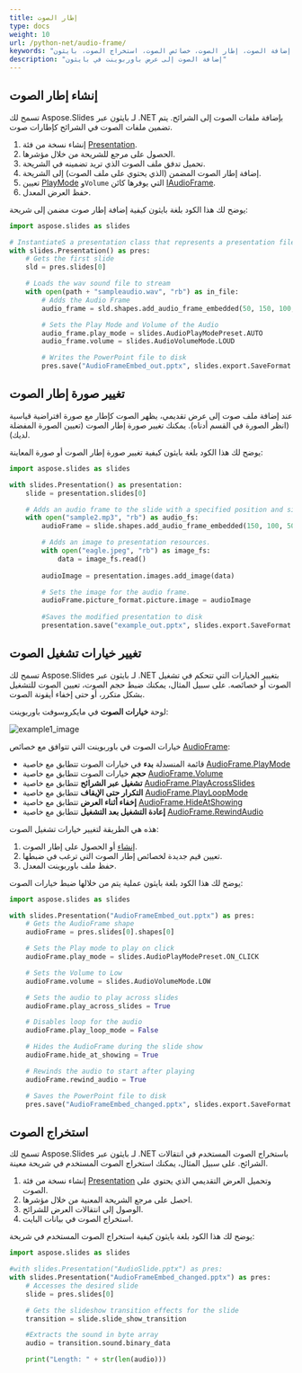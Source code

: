 ```yaml
---
title: إطار الصوت
type: docs
weight: 10
url: /python-net/audio-frame/
keywords: "إضافة الصوت، إطار الصوت، خصائص الصوت، استخراج الصوت، بايثون، Aspose.Slides لـ بايثون عبر .NET"
description: "إضافة الصوت إلى عرض باوربوينت في بايثون"
---
```


## **إنشاء إطار الصوت**
تسمح لك Aspose.Slides لـ بايثون عبر .NET بإضافة ملفات الصوت إلى الشرائح. يتم تضمين ملفات الصوت في الشرائح كإطارات صوت.

1. إنشاء نسخة من فئة [Presentation](https://reference.aspose.com/slides/python-net/aspose.slides/presentation/).
2. الحصول على مرجع للشريحة من خلال مؤشرها.
3. تحميل تدفق ملف الصوت الذي تريد تضمينه في الشريحة.
4. إضافة إطار الصوت المضمن (الذي يحتوي على ملف الصوت) إلى الشريحة.
5. تعيين [PlayMode](https://reference.aspose.com/slides/python-net/aspose.slides/audioplaymodepreset) و`Volume` التي يوفرها كائن [IAudioFrame](https://reference.aspose.com/slides/python-net/aspose.slides/audioframe/).
6. حفظ العرض المعدل.

يوضح لك هذا الكود بلغة بايثون كيفية إضافة إطار صوت مضمن إلى شريحة:

```python
import aspose.slides as slides

# InstantiateS a presentation class that represents a presentation file
with slides.Presentation() as pres:
    # Gets the first slide
    sld = pres.slides[0]

    # Loads the wav sound file to stream
    with open(path + "sampleaudio.wav", "rb") as in_file:
        # Adds the Audio Frame
        audio_frame = sld.shapes.add_audio_frame_embedded(50, 150, 100, 100, in_file)

        # Sets the Play Mode and Volume of the Audio
        audio_frame.play_mode = slides.AudioPlayModePreset.AUTO
        audio_frame.volume = slides.AudioVolumeMode.LOUD

        # Writes the PowerPoint file to disk
        pres.save("AudioFrameEmbed_out.pptx", slides.export.SaveFormat.PPTX)
```

## **تغيير صورة إطار الصوت**

عند إضافة ملف صوت إلى عرض تقديمي، يظهر الصوت كإطار مع صورة افتراضية قياسية (انظر الصورة في القسم أدناه). يمكنك تغيير صورة إطار الصوت (تعيين الصورة المفضلة لديك).

يوضح لك هذا الكود بلغة بايثون كيفية تغيير صورة إطار الصوت أو صورة المعاينة:

```python
import aspose.slides as slides

with slides.Presentation() as presentation:
    slide = presentation.slides[0]

    # Adds an audio frame to the slide with a specified position and size.
    with open("sample2.mp3", "rb") as audio_fs:
        audioFrame = slide.shapes.add_audio_frame_embedded(150, 100, 50, 50, audio_fs)

        # Adds an image to presentation resources.
        with open("eagle.jpeg", "rb") as image_fs:
            data = image_fs.read()
        
        audioImage = presentation.images.add_image(data)

        # Sets the image for the audio frame.
        audioFrame.picture_format.picture.image = audioImage
        
        #Saves the modified presentation to disk
        presentation.save("example_out.pptx", slides.export.SaveFormat.PPTX)
```

## **تغيير خيارات تشغيل الصوت**

تسمح لك Aspose.Slides لـ بايثون عبر .NET بتغيير الخيارات التي تتحكم في تشغيل الصوت أو خصائصه. على سبيل المثال، يمكنك ضبط حجم الصوت، تعيين الصوت للتشغيل بشكل متكرر، أو حتى إخفاء أيقونة الصوت.

لوحة **خيارات الصوت** في مايكروسوفت باوربوينت:

![example1_image](audio_frame_0.png)

خيارات الصوت في باوربوينت التي تتوافق مع خصائص [AudioFrame](https://reference.aspose.com/slides/python-net/aspose.slides/audioframe/):
- قائمة المنسدلة **بدء** في خيارات الصوت تتطابق مع خاصية [AudioFrame.PlayMode](https://reference.aspose.com/slides/python-net/aspose.slides/audioframe/) 
- **حجم** خيارات الصوت تتطابق مع خاصية [AudioFrame.Volume](https://reference.aspose.com/slides/python-net/aspose.slides/audioframe/) 
- **تشغيل عبر الشرائح** تتطابق مع خاصية [AudioFrame.PlayAcrossSlides](https://reference.aspose.com/slides/python-net/aspose.slides/audioframe/) 
- **التكرار حتى الإيقاف** تتطابق مع خاصية [AudioFrame.PlayLoopMode](https://reference.aspose.com/slides/python-net/aspose.slides/audioframe/) 
- **إخفاء أثناء العرض** تتطابق مع خاصية [AudioFrame.HideAtShowing](https://reference.aspose.com/slides/python-net/aspose.slides/audioframe/) 
- **إعادة التشغيل بعد التشغيل** تتطابق مع خاصية [AudioFrame.RewindAudio](https://reference.aspose.com/slides/python-net/aspose.slides/audioframe/) 

هذه هي الطريقة لتغيير خيارات تشغيل الصوت:

1. [إنشاء](#create-audio-frame) أو الحصول على إطار الصوت.
2. تعيين قيم جديدة لخصائص إطار الصوت التي ترغب في ضبطها.
3. حفظ ملف باوربوينت المعدل.

يوضح لك هذا الكود بلغة بايثون عملية يتم من خلالها ضبط خيارات الصوت:

```python
import aspose.slides as slides

with slides.Presentation("AudioFrameEmbed_out.pptx") as pres:
    # Gets the AudioFrame shape
    audioFrame = pres.slides[0].shapes[0]

    # Sets the Play mode to play on click
    audioFrame.play_mode = slides.AudioPlayModePreset.ON_CLICK

    # Sets the Volume to Low
    audioFrame.volume = slides.AudioVolumeMode.LOW

    # Sets the audio to play across slides
    audioFrame.play_across_slides = True

    # Disables loop for the audio
    audioFrame.play_loop_mode = False

    # Hides the AudioFrame during the slide show
    audioFrame.hide_at_showing = True

    # Rewinds the audio to start after playing
    audioFrame.rewind_audio = True

    # Saves the PowerPoint file to disk
    pres.save("AudioFrameEmbed_changed.pptx", slides.export.SaveFormat.PPTX)
```

## **استخراج الصوت**
تسمح لك Aspose.Slides لـ بايثون عبر .NET باستخراج الصوت المستخدم في انتقالات الشرائح. على سبيل المثال، يمكنك استخراج الصوت المستخدم في شريحة معينة.

1. إنشاء نسخة من فئة [Presentation](https://reference.aspose.com/slides/python-net/aspose.slides/presentation/) وتحميل العرض التقديمي الذي يحتوي على الصوت.
2. احصل على مرجع الشريحة المعنية من خلال مؤشرها.
3. الوصول إلى انتقالات العرض للشرائح.
4. استخراج الصوت في بيانات البايت.

يوضح لك هذا الكود بلغة بايثون كيفية استخراج الصوت المستخدم في شريحة:

```python
import aspose.slides as slides

#with slides.Presentation("AudioSlide.pptx") as pres:
with slides.Presentation("AudioFrameEmbed_changed.pptx") as pres:
    # Accesses the desired slide
    slide = pres.slides[0]  

    # Gets the slideshow transition effects for the slide
    transition = slide.slide_show_transition

    #Extracts the sound in byte array
    audio = transition.sound.binary_data

    print("Length: " + str(len(audio)))
```